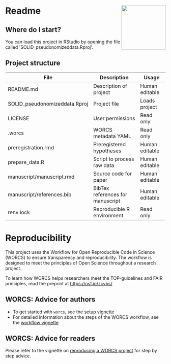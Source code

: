 # Readme <a href='https://osf.io/zcvbs/'><img src='worcs_icon.png' align="right" height="139" /></a>

<!-- Please add a brief introduction to explain what the project is about    -->

## Where do I start?

You can load this project in RStudio by opening the file called 'SOLID_pseudonomizeddata.Rproj'.

## Project structure

<!--  You can add rows to this table, using "|" to separate columns.         -->
File                          | Description                      | Usage         
----------------------------- | -------------------------------- | --------------
README.md                     | Description of project           | Human editable
SOLID_pseudonomizeddata.Rproj | Project file                     | Loads project 
LICENSE                       | User permissions                 | Read only     
.worcs                        | WORCS metadata YAML              | Read only     
preregistration.rmd           | Preregistered hypotheses         | Human editable
prepare_data.R                | Script to process raw data       | Human editable
manuscript/manuscript.rmd     | Source code for paper            | Human editable
manuscript/references.bib     | BibTex references for manuscript | Human editable
renv.lock                     | Reproducible R environment       | Read only     

<!--  You can consider adding the following to this file:                    -->
<!--  * A citation reference for your project                                -->
<!--  * Contact information for questions/comments                           -->
<!--  * How people can offer to contribute to the project                    -->
<!--  * A contributor code of conduct, https://www.contributor-covenant.org/ -->

# Reproducibility

This project uses the Workflow for Open Reproducible Code in Science (WORCS) to
ensure transparency and reproducibility. The workflow is designed to meet the
principles of Open Science throughout a research project. 

To learn how WORCS helps researchers meet the TOP-guidelines and FAIR principles,
read the preprint at https://osf.io/zcvbs/

## WORCS: Advice for authors

* To get started with `worcs`, see the [setup vignette](https://cjvanlissa.github.io/worcs/articles/setup.html)
* For detailed information about the steps of the WORCS workflow, see the [workflow vignette](https://cjvanlissa.github.io/worcs/articles/workflow.html)

## WORCS: Advice for readers

Please refer to the vignette on [reproducing a WORCS project]() for step by step advice.
<!-- If your project deviates from the steps outlined in the vignette on     -->
<!-- reproducing a WORCS project, please provide your own advice for         -->
<!-- readers here.                                                           -->
